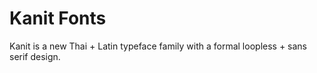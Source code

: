 # Kanit Fonts

Kanit is a new Thai + Latin typeface family with a formal loopless + sans serif design.